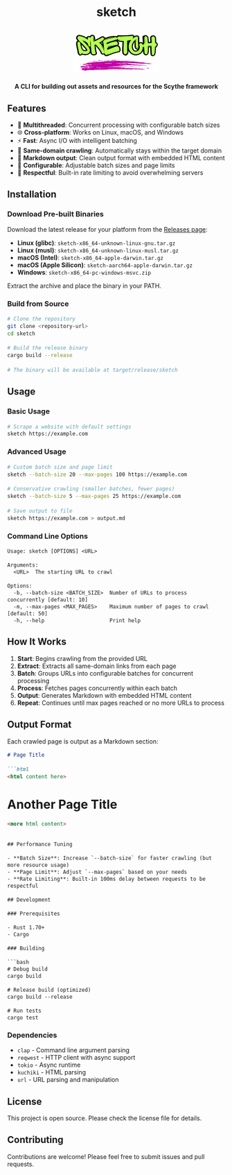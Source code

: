 <h1 align="center">sketch</h1>

<h2 align="center">
  <img src="./assets/sketch-logo.png" width="200" alt="sketch" width="200px">
  <br>
</h2>

<h4 align="center">A CLI for building out assets and resources for the Scythe framework</h4>

## Features

- 🚀 **Multithreaded**: Concurrent processing with configurable batch sizes
- 🌐 **Cross-platform**: Works on Linux, macOS, and Windows
- ⚡ **Fast**: Async I/O with intelligent batching
- 🎯 **Same-domain crawling**: Automatically stays within the target domain
- 📝 **Markdown output**: Clean output format with embedded HTML content
- 🔧 **Configurable**: Adjustable batch sizes and page limits
- 🤝 **Respectful**: Built-in rate limiting to avoid overwhelming servers

## Installation

### Download Pre-built Binaries

Download the latest release for your platform from the [Releases page](../../releases):

- **Linux (glibc)**: `sketch-x86_64-unknown-linux-gnu.tar.gz`
- **Linux (musl)**: `sketch-x86_64-unknown-linux-musl.tar.gz`
- **macOS (Intel)**: `sketch-x86_64-apple-darwin.tar.gz`
- **macOS (Apple Silicon)**: `sketch-aarch64-apple-darwin.tar.gz`
- **Windows**: `sketch-x86_64-pc-windows-msvc.zip`

Extract the archive and place the binary in your PATH.

### Build from Source

```bash
# Clone the repository
git clone <repository-url>
cd sketch

# Build the release binary
cargo build --release

# The binary will be available at target/release/sketch
```

## Usage

### Basic Usage

```bash
# Scrape a website with default settings
sketch https://example.com
```

### Advanced Usage

```bash
# Custom batch size and page limit
sketch --batch-size 20 --max-pages 100 https://example.com

# Conservative crawling (smaller batches, fewer pages)
sketch --batch-size 5 --max-pages 25 https://example.com

# Save output to file
sketch https://example.com > output.md
```

### Command Line Options

```
Usage: sketch [OPTIONS] <URL>

Arguments:
  <URL>  The starting URL to crawl

Options:
  -b, --batch-size <BATCH_SIZE>  Number of URLs to process concurrently [default: 10]
  -m, --max-pages <MAX_PAGES>    Maximum number of pages to crawl [default: 50]
  -h, --help                     Print help
```

## How It Works

1. **Start**: Begins crawling from the provided URL
2. **Extract**: Extracts all same-domain links from each page
3. **Batch**: Groups URLs into configurable batches for concurrent processing
4. **Process**: Fetches pages concurrently within each batch
5. **Output**: Generates Markdown with embedded HTML content
6. **Repeat**: Continues until max pages reached or no more URLs to process

## Output Format

Each crawled page is output as a Markdown section:

```markdown
# Page Title

```html
<html content here>
```

# Another Page Title

```html
<more html content>
```
```

## Performance Tuning

- **Batch Size**: Increase `--batch-size` for faster crawling (but more resource usage)
- **Page Limit**: Adjust `--max-pages` based on your needs
- **Rate Limiting**: Built-in 100ms delay between requests to be respectful

## Development

### Prerequisites

- Rust 1.70+
- Cargo

### Building

```bash
# Debug build
cargo build

# Release build (optimized)
cargo build --release

# Run tests
cargo test
```

### Dependencies

- `clap` - Command line argument parsing
- `reqwest` - HTTP client with async support
- `tokio` - Async runtime
- `kuchiki` - HTML parsing
- `url` - URL parsing and manipulation

## License

This project is open source. Please check the license file for details.

## Contributing

Contributions are welcome! Please feel free to submit issues and pull requests.
